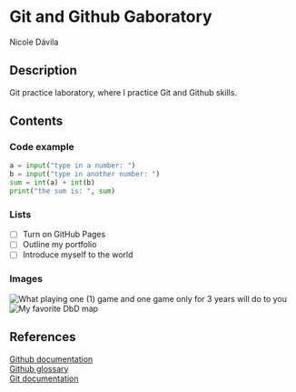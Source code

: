 # Git and Github Gaboratory
Nicole Dávila

## Description
Git practice laboratory, where I practice Git and Github skills.

## Contents
### Code example

```python
a = input("type in a number: ")
b = input("type in another number: ")
sum = int(a) + int(b)
print("the sum is: ", sum)
```

### Lists
- [ ] Turn on GitHub Pages
- [ ] Outline my portfolio
- [ ] Introduce myself to the world

### Images
![What playing one (1) game and one game only for 3 years will do to you](p100leon.png)
![My favorite DbD map](https://deadbydaylight.com/static/20224f0ff8511f2f7908571f0fe79399/bb1c4/DBD_Apple_Pie_Screenshot_Arcade_1920x1080_VF_331dbb8dbd.jpg)

## References
[Github documentation](https://docs.github.com/en)
<br>
[Github glossary](https://docs.github.com/en/get-started/learning-about-github/github-glossary)
<br>
[Git documentation](https://git-scm.com/doc)




